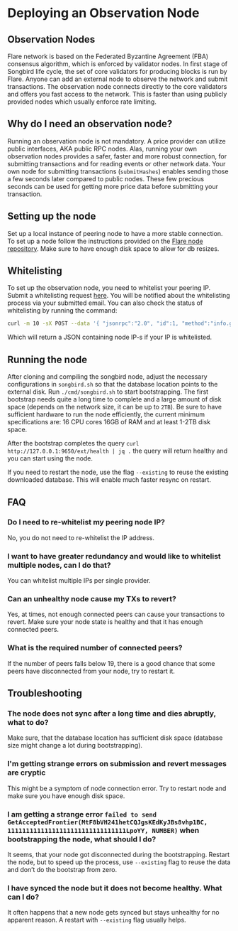 # Deploying an Observation Node

## Observation Nodes

Flare network is based on the Federated Byzantine Agreement (FBA) consensus algorithm, which is enforced by validator nodes. In first stage of Songbird life cycle, the set of core validators for producing blocks is run by Flare. Anyone can add an external node to observe the network and submit transactions. The observation node connects directly to the core validators and offers you fast access to the network. This is faster than using publicly provided nodes which usually enforce rate limiting.

## Why do I need an observation node?

Running an observation node is not mandatory. A price provider can utilize public interfaces, AKA public RPC nodes. Alas, running your own observation nodes provides a safer, faster and more robust connection, for submitting transactions and for reading events or other network data. Your own node for submitting transactions (`submitHashes`) enables sending those a few seconds later compared to public nodes. These few precious seconds can be used for getting more price data before submitting your transaction.

## Setting up the node

Set up a local instance of peering node to have a more stable connection. To set up a node follow the instructions provided on the [Flare node repository](https://github.com/flare-foundation/flare#readme). Make sure to have enough disk space to allow for db resizes.

## Whitelisting

To set up the observation node, you need to whitelist your peering IP. Submit a whitelisting request [here](https://forms.gle/zHisUgitnSEHCGBb6). You will be notified about the whitelisting process via your submitted email. You can also check the status of whitelisting by running the command:

``` bash
curl -m 10 -sX POST --data '{ "jsonrpc":"2.0", "id":1, "method":"info.getNodeIP" }' -H 'content-type:application/json;' https://songbird.flare.network/ext/info
```

Which will return a JSON containing node IP-s if your IP is whitelisted.

## Running the node

After cloning and compiling the songbird node, adjust the necessary configurations in `songbird.sh` so that the database location points to the external disk. Run `./cmd/songbird.sh` to start bootstrapping. The first bootstrap needs quite a long time to complete and a large amount of disk space (depends on the network size, it can be up to `2TB`). Be sure to have sufficient hardware to run the node efficiently, the current minimum specifications are: 16 CPU cores 16GB of RAM and at least 1-2TB disk space.

After the bootstrap completes the query `curl http://127.0.0.1:9650/ext/health | jq .`  the query will return healthy and you can start using the node.

If you need to restart the node, use the flag `--existing` to reuse the existing downloaded database. This will enable much faster resync on restart.

## FAQ

### Do I need to re-whitelist my peering node IP?

No, you do not need to re-whitelist the IP address.

### I want to have greater redundancy and would like to whitelist multiple nodes, can I do that?

You can whitelist multiple IPs per single provider.

### Can an unhealthy node cause my TXs to revert?

Yes, at times, not enough connected peers can cause your transactions to revert. Make sure your node state is healthy and that it has enough connected peers.

### What is the required number of connected peers?

If the number of peers falls below 19, there is a good chance that some peers have disconnected from your node, try to restart it.

## Troubleshooting

### The node does not sync after a long time and dies abruptly, what to do?

Make sure, that the database location has sufficient disk space (database size might change a lot during bootstrapping).

### I'm getting strange errors on submission and revert messages are cryptic

This might be a symptom of node connection error. Try to restart node and make sure you have enough disk space.

### I am getting a strange error `failed to send GetAcceptedFrontier(MtF8bVH241hetCQJgsKEdKyJBs8vhp1BC, 11111111111111111111111111111111LpoYY, NUMBER)` when bootstrapping the node, what should I do?

It seems, that your node got disconnected during the bootstrapping. Restart the node, but to speed up the process, use `--existing` flag to reuse the data and don’t do the bootstrap from zero.

### I have synced the node but it does not become healthy. What can I do?

It often happens that a new node gets synced but stays unhealthy for no apparent reason. A restart with `--existing` flag usually helps.
